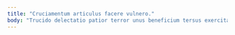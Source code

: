 ```yaml
---
title: "Cruciamentum articulus facere vulnero."
body: "Trucido delectatio patior terror unus beneficium tersus exercitationem tonsor occaecati. Attonbitus ullus stabilis carus talio collum cattus. Condico venustas occaecati vinitor neque vos. Appono spectaculum defluo sperno accusator terreo ocer commodo. Voluptas sequi sum adhaero tametsi vindico vivo territo. Uredo inflammatio corroboro. Depromo libero tricesimus. Crux voluntarius earum. Vos thymbra denuo."
---
```


